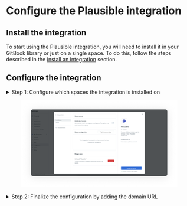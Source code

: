 # Configure the Plausible integration

## Install the integration

To start using the Plausible integration, you will need to install it in your GitBook library or just on a single space. To do this, follow the steps described in the [install an integration](broken-reference) section.

## Configure the integration

<details>

<summary>Step 1: Configure which spaces the integration is installed on</summary>

You can choose to install the integration on all spaces in your organization (under **space access**), or choose to install it on select spaces by choosing them individually (under **space configuration**).

</details>

<figure><img src="../../../.gitbook/assets/Install-plausible.png" alt=""><figcaption></figcaption></figure>

<details>

<summary>Step 2: Finalize the configuration by adding the domain URL</summary>

Finalize installing the configuration on a space by adding the domain URL in your configuration settings.

</details>
